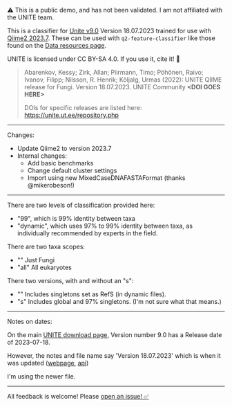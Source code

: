 ⚠️ This is a public demo, and has not been validated. I am not affiliated with the UNITE team.

This is a classifier for [Unite v9.0](https://unite.ut.ee/repository.php) Version 18.07.2023 trained for use with [Qiime2 2023.7](https://docs.qiime2.org/2023.7/install/).
These can be used with `q2-feature-classifier` like those found on the [Data resources page](https://docs.qiime2.org/2023.7/data-resources/).

UNITE is licensed under CC BY-SA 4.0. If you use it, cite it! 🤝

>Abarenkov, Kessy; Zirk, Allan; Piirmann, Timo; Pöhönen, Raivo; Ivanov, Filipp; Nilsson, R. Henrik; Kõljalg, Urmas (2022): UNITE QIIME release for Fungi. Version 18.07.2023. UNITE Community **\<DOI GOES HERE>**
>
> DOIs for specific releases are listed here: https://unite.ut.ee/repository.php

---

Changes:

- Update Qiime2 to version 2023.7
- Internal changes:
  - Add basic benchmarks
  - Change default cluster settings
  - Import using new MixedCaseDNAFASTAFormat (thanks @mikerobeson!)

---

There are two levels of classification provided here:

- "99", which is 99% identity between taxa
- "dynamic", which uses 97% to 99% identity between taxa, as individually recommended by experts in the field.

There are two taxa scopes:

- "" Just Fungi
- "all" All eukaryotes

There two versions, with and without an "s":

- "" Includes singletons set as RefS (in dynamic files).
- "s" Includes global and 97% singletons.
  (I'm not sure what that means.)

---

Notes on dates:

On the main [UNITE download page](https://unite.ut.ee/repository.php), Version number 9.0 has a Release date of 2023-07-18.

However, the notes and file name say 'Version 18.07.2023' which is when it was updated ([webpage](https://doi.plutof.ut.ee/doi/10.15156/BIO/2938079), [api](https://api.plutof.ut.ee/v1/public/dois/?format=api&identifier=10.15156/BIO/2938079))

I'm using the newer file.

---

All feedback is welcome! Please [open an issue! ✅](https://github.com/colinbrislawn/unite-train/issues)
